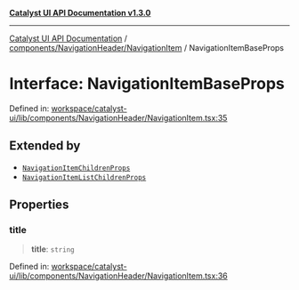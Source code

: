 [**Catalyst UI API Documentation v1.3.0**](../../../../README.md)

---

[Catalyst UI API Documentation](../../../../README.md) / [components/NavigationHeader/NavigationItem](../README.md) / NavigationItemBaseProps

# Interface: NavigationItemBaseProps

Defined in: [workspace/catalyst-ui/lib/components/NavigationHeader/NavigationItem.tsx:35](https://github.com/TheBranchDriftCatalyst/catalyst-ui/blob/main/lib/components/NavigationHeader/NavigationItem.tsx#L35)

## Extended by

- [`NavigationItemChildrenProps`](NavigationItemChildrenProps.md)
- [`NavigationItemListChildrenProps`](NavigationItemListChildrenProps.md)

## Properties

### title

> **title**: `string`

Defined in: [workspace/catalyst-ui/lib/components/NavigationHeader/NavigationItem.tsx:36](https://github.com/TheBranchDriftCatalyst/catalyst-ui/blob/main/lib/components/NavigationHeader/NavigationItem.tsx#L36)
